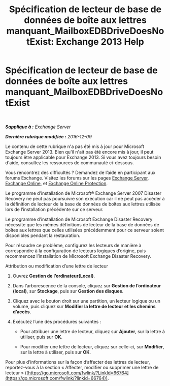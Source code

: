 ﻿---
title: 'Spécification de lecteur de base de données de boîte aux lettres manquant_MailboxEDBDriveDoesNotExist: Exchange 2013 Help'
TOCTitle: Spécification de lecteur de base de données de boîte aux lettres manquant_MailboxEDBDriveDoesNotExist
ms:assetid: 0e487aa1-3194-4a14-b255-a8b9f9afbf0e
ms:mtpsurl: https://technet.microsoft.com/fr-fr/library/ms.exch.setupreadiness.mailboxedbdrivedoesnotexist(v=EXCHG.150)
ms:contentKeyID: 50477505
ms.date: 05/23/2018
mtps_version: v=EXCHG.150
ms.translationtype: MT
---

# Spécification de lecteur de base de données de boîte aux lettres manquant\_MailboxEDBDriveDoesNotExist

 

_**Sapplique à :** Exchange Server_

_**Dernière rubrique modifiée :** 2016-12-09_

Le contenu de cette rubrique n'a pas été mis à jour pour Microsoft Exchange Server 2013. Bien qu'il n'ait pas été encore mis à jour, il peut toujours être applicable pour Exchange 2013. Si vous avez toujours besoin d'aide, consultez les ressources de communauté ci-dessous.

Vous rencontrez des difficultés ? Demandez de l’aide en participant aux forums Exchange. Visitez les forums sur les pages [Exchange Server](https://go.microsoft.com/fwlink/p/?linkid=60612), [Exchange Online](https://go.microsoft.com/fwlink/p/?linkid=267542), et [Exchange Online Protection](https://go.microsoft.com/fwlink/p/?linkid=285351).

Le programme d’installation de Microsoft® Exchange Server 2007 Disaster Recovery ne peut pas poursuivre son exécution car il ne peut pas accéder à la définition de lecteur de la base de données de boîtes aux lettres utilisée lors de l’installation précédente sur ce serveur.

Le programme d’installation de Microsoft Exchange Disaster Recovery nécessite que les mêmes définitions de lecteur de la base de données de boîtes aux lettres que celles utilisées précédemment pour ce serveur soient disponibles pendant la restauration.

Pour résoudre ce problème, configurez les lecteurs de manière à correspondre à la configuration de lecteurs logiques d’origine, puis recommencez l’installation de Microsoft Exchange Disaster Recovery.

Attribution ou modification d’une lettre de lecteur

1.  Ouvrez **Gestion de l’ordinateur(Local)**.

2.  Dans l’arborescence de la console, cliquez sur **Gestion de l’ordinateur (local)**, sur **Stockage**, puis sur **Gestion des disques**.

3.  Cliquez avec le bouton droit sur une partition, un lecteur logique ou un volume, puis cliquez sur **Modifier la lettre de lecteur et les chemins d’accès**.

4.  Exécutez l’une des procédures suivantes :
    
      - Pour attribuer une lettre de lecteur, cliquez sur **Ajouter**, sur la lettre à utiliser, puis sur **OK**.
    
      - Pour modifier une lettre de lecteur, cliquez sur celle-ci, sur **Modifier**, sur la lettre à utiliser, puis sur **OK**.

Pour plus d’informations sur la façon d’affecter des lettres de lecteur, reportez-vous à la section « Affecter, modifier ou supprimer une lettre de lecteur » ([https://go.microsoft.com/fwlink/?LinkId=66764](https://go.microsoft.com/fwlink/?linkid=66764)).


